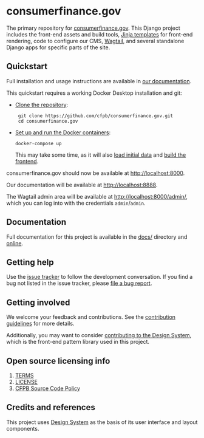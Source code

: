 # consumerfinance.gov

The primary repository for [consumerfinance.gov](https://www.consumerfinance.gov/).
This Django project includes the front-end assets and build tools,
[Jinja templates](https://jinja.palletsprojects.com/) for front-end rendering,
code to configure our CMS, [Wagtail](https://wagtail.io/),
and several standalone Django apps for specific parts of the site.

## Quickstart

Full installation and usage instructions are available in
[our documentation](https://cfpb.github.io/consumerfinance.gov).

This quickstart requires a working Docker Desktop installation and git:

- [Clone the repository](https://cfpb.github.io/consumerfinance.gov/installation/#clone-the-repository):

  ```shell
   git clone https://github.com/cfpb/consumerfinance.gov.git
   cd consumerfinance.gov
  ```

- [Set up and run the Docker containers](https://cfpb.github.io/consumerfinance.gov/installation/#set-up-and-run-the-docker-containers):

  ```shell
  docker-compose up
  ```

  This may take some time, as it will also
  [load initial data](https://cfpb.github.io/consumerfinance.gov/installation/#load-initial-data)
  and
  [build the frontend](https://cfpb.github.io/consumerfinance.gov/installation/#build-the-frontend).

consumerfinance.gov should now be available at <http://localhost:8000>.

Our documentation will be available at <http://localhost:8888>.

The Wagtail admin area will be available at <http://localhost:8000/admin/>,
which you can log into with the credentials `admin`/`admin`.

## Documentation

Full documentation for this project is available in the [docs/](docs/) directory
and [online](https://cfpb.github.io/consumerfinance.gov/).

## Getting help

Use the [issue tracker](https://github.com/cfpb/consumerfinance.gov/issues)
to follow the development conversation.
If you find a bug not listed in the issue tracker,
please [file a bug report](https://github.com/cfpb/consumerfinance.gov/issues/new).

## Getting involved

We welcome your feedback and contributions.
See the [contribution guidelines](CONTRIBUTING.md) for more details.

Additionally, you may want to consider
[contributing to the Design System](https://cfpb.github.io/design-system/#contribute-to-the-design-system),
which is the front-end pattern library used in this project.

## Open source licensing info

1. [TERMS](TERMS.md)
2. [LICENSE](LICENSE)
3. [CFPB Source Code Policy](https://github.com/cfpb/source-code-policy/)

## Credits and references

This project uses [Design System](https://github.com/cfpb/design-system)
as the basis of its user interface and layout components.
